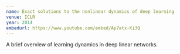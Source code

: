 ```yaml
---
name: Exact solutions to the nonlinear dynamics of deep learning
venue: ICLR
year: 2014
embedurl: https://www.youtube.com/embed/Ap7atx-Ki3Q
---
```


A brief overview of learning dynamics in deep linear networks.